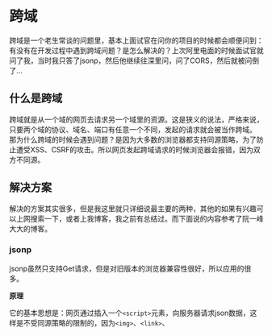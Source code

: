 # 跨域

跨域是一个老生常谈的问题里，基本上面试官在问你的项目的时候都会顺便问到：有没有在开发过程中遇到跨域问题？是怎么解决的？上次阿里电面的时候面试官就问了我，当时我只答了jsonp，然后他继续往深里问，问了CORS，然后就被问倒了...



## 什么是跨域

跨域就是从一个域的网页去请求另一个域里的资源。这是狭义的说法，严格来说，只要两个域的协议、域名、端口有任意一个不同，发起的请求就会被当作跨域。
那为什么跨域的时候会遇到问题？是因为大多数的浏览器都支持同源策略，为了防止遭受XSS、CSRF的攻击。所以网页发起跨域请求的时候浏览器会报错，因为双方不同源。



## 解决方案

解决的方案其实很多，但是我这里就只详细说最主要的两种，其他的如果有兴趣可以上网搜索一下，或者上我博客，我之前有总结过。而下面说的内容参考了阮一峰大大的博客。



### jsonp

jsonp虽然只支持Get请求，但是对旧版本的浏览器兼容性很好，所以应用的很多。

**原理**

它的基本思想是：网页通过插入一个`<script>`元素，向服务器请求json数据，这样是不受同源策略的限制的，因为`<img>`、`<link>`、<script>这三个标签是允许跨域的。服务器收到请求后，把数据放在一个指定名字的回调函数里传回来（即foo(data)），这样就能调用客户端预先写好的回调函数，获得数据。

**具体操作**

```javascript
//插入一个<script>元素
 function addScriptTag(src){
	var script = document.createElement(‘script’);
	script.setAttribute(“type”,”type/javascript”);
	script.src=src;
	document.body.appendChild(script);
}
window.onload = function () {
	addScriptTag(‘http://example.com?callback=foo’);
}
//回调函数
function foo (data){
	console.log(data);
}
```



### CORS
CORS，全称跨域资源共享，是一个W3C标准。它允许浏览器向跨源服务器发出XMLHttpRequest请求，从而克服Ajax只能同源使用的限制。

CORS需要服务器和浏览器同时支持，但是整个通信过程CORS是浏览器自动完成的，所以说实现CORS通信的关键是服务器。只要服务器实现了CORS接口，就能进行跨源通信。

浏览器把CORS请求分为两类，简单请求和非简单请求。
只要满足一下两大条件，就属于简单请求：

(1)请求方法是HEAD、GET、POST中的一种

(2)HTTP中的头信息不超过一下几种字段：
* Accpt Accpt-Language Content-Language Last-Event-ID 
* Content-Type：只限于三个值application/x-www-form-urlencoded、multipart/form-data、text/plain

不满足以上两个条件的就是非简单请求。



**简单请求**

对于简单请求，浏览器会直接放出请求，请求的头信息中，会增加一个Origin字段，这个字段用来说明这个请求来自哪个源，服务器根据这个值来决定是否同意这次请求。
如果Origin指定的源不在许可范围中，服务器会返回一个正常的Http响应。但是这个响应是没包含Access-Control-Allow-Origin字段的，浏览器发现了就会知道请求出错了，然后抛出一个错误，被XmlHttpRequest的onerror回调函数捕获。

而如果Origin指定的域名在许可范围之内，服务器返回的响应的头信息就会多几个字段：

Access-Control-Allow-Origin（值为Origin字段的值或者*）

Access-Control-Allow-Credentials（表示请求中是否允许携带Cookie）

Access-Control-Expose-Headers（用于表明想要获取的基本字段外的其他字段）



**非简单请求**

非简单请求是那种对服务器有特殊要求的请求，如请求方法为PUT或DELETE，或者Content-Type字段的类型为application/json。

这类请求会在正式通信前，增加一次Http查询请求，称为**预检请求**。

浏览器遇到一个Http请求的方法是PUT，发现这是一个非简单请求，就自动发出一个预检请求。预检请求的请求方法为OPTIONS，表示这个请求是用于询问的。头信息中依然包含了Origin字段，表示请求来自的源。除此之外，预检请求的头信息中还包含了了两个特殊的字段：

* Access-Control-Request-Method（用于表示浏览器的CORS请求会用到哪些HTTP方法）
* Access-Control-Request-Header（该字段是一个以逗号分隔的字符串，指定浏览器CORS请求会额外发送的头字段信息）。



服务器收到预检请求，检查了`Origin`、`Access-Control-Request-Method`和`Access-Control-Request-Headers`字段后，确定是否允许跨源请求，就会做出回应。回应的具体处理和简单请求的服务器回应基本相同。只不过回应中的头信息字段有些不同：

* Access-Control-Allow-Methods（值为逗号分隔的字符串，表明服务器支持的所有跨域请求的方法）
* Access-Control-Allow-Headers（值也是逗号分隔的字符串，表明服务器支持的所有头信息）
* Access-Control-Allow-Credentials（含义和简单请求时的相同）
* Access-Control-Max-Age（用于指定本次预检请求的有效期）

一旦服务器通过预检请求后，以后每次浏览器的正常CORS请求，就跟简单请求一样被处理。



以上的就是CORS的内部工作机制，更多的内容可以去阮一峰大大的博客深入了解。下面有一个CORS的实际应用代码。

```javascript
function createCORSRequest(method, url) {
  var xhr = new XMLHttpRequest();
  if ("withCredentials" in xhr) {

    // "withCredentials"属性是XMLHTTPRequest2中独有的
    xhr.open(method, url, true);

  } else if (typeof XDomainRequest != "undefined") {

    // 检测是否XDomainRequest可用
    xhr = new XDomainRequest();
    xhr.open(method, url);

  } else {

    // 看起来CORS根本不被支持
    xhr = null;

  }
  return xhr;
}

var xhr = createCORSRequest('GET', url);
if (!xhr) {
  throw new Error('CORS not supported');
}
```

